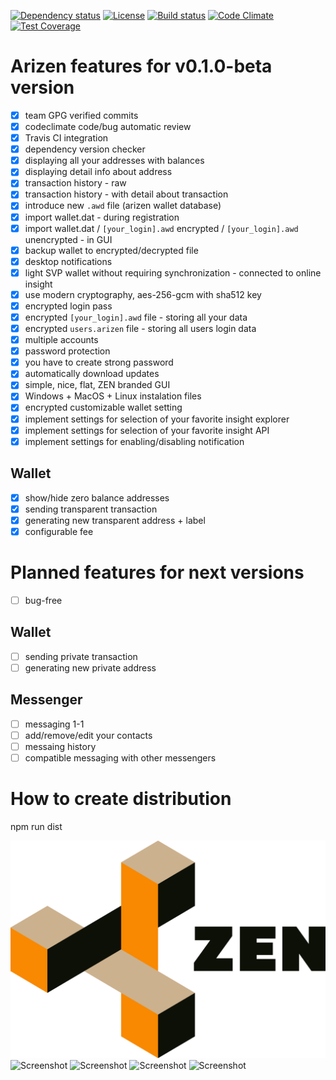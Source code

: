 [![Dependency status][david-img]][david-url]
[![License][license-img]][license-url]
[![Build status][travis-img]][travis-url]
[![Code Climate][codeclimate-img]][codeclimate-url]
[![Test Coverage][testcoverage-img]][testcoverage-url]

# Arizen features for v0.1.0-beta version
- [x] team GPG verified commits 
- [x] codeclimate code/bug automatic review
- [x] Travis CI integration
- [x] dependency version checker 
- [x] displaying all your addresses with balances
- [x] displaying detail info about address
- [x] transaction history - raw
- [x] transaction history - with detail about transaction
- [x] introduce new `.awd` file (arizen wallet database)
- [x] import wallet.dat - during registration
- [x] import wallet.dat / `[your_login].awd` encrypted / `[your_login].awd` unencrypted - in GUI
- [x] backup wallet to encrypted/decrypted file
- [x] desktop notifications
- [x] light SVP wallet without requiring synchronization - connected to online insight
- [x] use modern cryptography, aes-256-gcm with sha512 key
- [x] encrypted login pass
- [x] encrypted `[your_login].awd` file - storing all your data
- [x] encrypted `users.arizen` file - storing all users login data
- [x] multiple accounts
- [x] password protection 
- [x] you have to create strong password 
- [x] automatically download updates
- [x] simple, nice, flat, ZEN branded GUI
- [x] Windows + MacOS + Linux instalation files
- [x] encrypted customizable wallet setting
- [x] implement settings for selection of your favorite insight explorer
- [x] implement settings for selection of your favorite insight API
- [x] implement settings for enabling/disabling notification
## Wallet
- [x] show/hide zero balance addresses
- [x] sending transparent transaction
- [x] generating new transparent address + label
- [x] configurable fee

# Planned features for next versions
- [ ] bug-free
## Wallet
- [ ] sending private transaction
- [ ] generating new private address
## Messenger
- [ ] messaging 1-1
- [ ] add/remove/edit your contacts
- [ ] messaing history
- [ ] compatible messaging with other messengers

# How to create distribution
npm run dist

![Arizen](bg.png)
![Screenshot](https://i.imgur.com/Cc14AP2.png)
![Screenshot](https://i.imgur.com/qLxk2l4.png)
![Screenshot](https://i.imgur.com/0VezNp1.png)
![Screenshot](https://i.imgur.com/3ngJvrW.png)

[david-img]: https://david-dm.org/ZencashOfficial/arizen.svg?style=flat-square
[david-url]: https://david-dm.org/ZencashOfficial/arizen
[license-img]: https://img.shields.io/badge/license-MIT-green.svg?style=flat-square
[license-url]: LICENSE
[travis-img]: https://img.shields.io/travis/ZencashOfficial/arizen.svg?style=flat-square
[travis-url]: https://travis-ci.org/ZencashOfficial/arizen.svg?branch=master
[codeclimate-img]: https://codeclimate.com/github/ZencashOfficial/arizen/badges/gpa.svg?style=flat-square
[codeclimate-url]: https://codeclimate.com/github/ZencashOfficial/arizen
[testcoverage-img]: https://codeclimate.com/github/ZencashOfficial/arizen/badges/coverage.svg
[testcoverage-url]: https://codeclimate.com/github/ZencashOfficial/arizen/coverage
